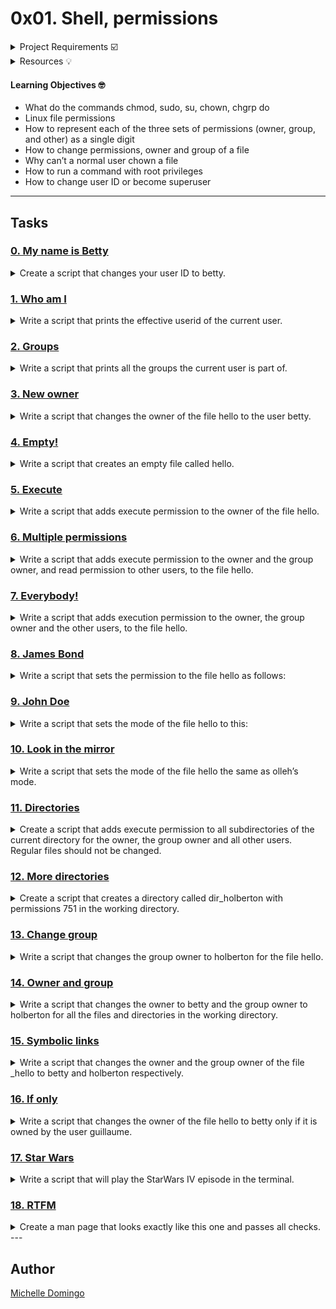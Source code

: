 # 0x01. Shell, permissions

<details><summary>Project Requirements ☑️</summary>
...
</details>

<details><summary>Resources 💡</summary>

* [Permissions](https://intranet.hbtn.io/rltoken/5uUsOHrMbVBOpZFteNyBLg)
</details>

#### Learning Objectives 🤓

* What do the commands chmod, sudo, su, chown, chgrp do
* Linux file permissions
* How to represent each of the three sets of permissions (owner, group, and other) as a single digit
* How to change permissions, owner and group of a file
* Why can’t a normal user chown a file
* How to run a command with root privileges
* How to change user ID or become superuser

---
## Tasks

### [0. My name is Betty](./0-iam_betty)
<details><summary>Create a script that changes your user ID to betty.</summary><br>

* 
```

```
</details>

### [1. Who am I](./1-who_am_i)
<details><summary>Write a script that prints the effective userid of the current user.</summary><br>

* 
```

```
</details>

### [2. Groups](./2-groups)
<details><summary>Write a script that prints all the groups the current user is part of.</summary><br>

* 
```

```
</details>

### [3. New owner](./3-new_owner )
<details><summary>Write a script that changes the owner of the file hello to the user betty.</summary><br>

* 
```

```
</details>

### [4. Empty!](./4-empty)
<details><summary>Write a script that creates an empty file called hello.</summary><br>

* 
```

```
</details>

### [5. Execute](./5-execute)
<details><summary>Write a script that adds execute permission to the owner of the file hello.</summary><br>

* 
```

```
</details>

### [6. Multiple permissions](./6-multiple_permissions)
<details><summary>Write a script that adds execute permission to the owner and the group owner, and read permission to other users, to the file hello.</summary><br>

* 
```

```
</details>

### [7. Everybody!](./7-everybody)
<details><summary>Write a script that adds execution permission to the owner, the group owner and the other users, to the file hello.</summary><br>

* 
```

```
</details>

### [8. James Bond](./8-James_Bond)
<details><summary>Write a script that sets the permission to the file hello as follows:</summary><br>

* 
```

```
</details>

### [9. John Doe](./9-John_Doe)
<details><summary>Write a script that sets the mode of the file hello to this:</summary><br>

* 
```

```
</details>

### [10. Look in the mirror](./10-mirror_permissions)
<details><summary>Write a script that sets the mode of the file hello the same as olleh’s mode.</summary><br>

* 
```

```
</details>

### [11. Directories](./11-directories_permissions)
<details><summary>Create a script that adds execute permission to all subdirectories of the current directory for  the owner, the group owner and all other users. Regular files should not be changed.</summary><br>

* 
```

```
</details>

### [12. More directories](./12-directory_permissions)
<details><summary>Create a script that creates a directory called dir_holberton with permissions 751 in the working directory.</summary><br>

* 
```

```
</details>

### [13. Change group](./13-change_group)
<details><summary>Write a script that changes the group owner to holberton for the file hello.</summary><br>

* 
```

```
</details>

### [14. Owner and group](./14-change_owner_and_group)
<details><summary>Write a script that changes the owner to betty and the group owner to holberton for all the files and directories in the working directory.</summary><br>

* 
```

```
</details>

### [15. Symbolic links](./15-symbolic_link_permissions)
<details><summary>Write a script that changes the owner and the group owner of the file _hello to betty and holberton respectively.</summary><br>

* 
```

```
</details>

### [16. If only](./16-if_only )
<details><summary>Write a script that changes the owner of the file hello to betty only if it is owned by the user guillaume.</summary><br>

* 
```

```
</details>

### [17. Star Wars](./100-Star_Wars)
<details><summary>Write a script that will play the StarWars IV episode in the terminal.</summary><br>

* 
```

```
</details>

### [18. RTFM](./101-man_holberton)
<details><summary>Create a man page that looks exactly like this one and passes all checks.</summary><br>

* 
```

```
</details>
---

## Author
[Michelle Domingo](https://github.com/michedomingo)
